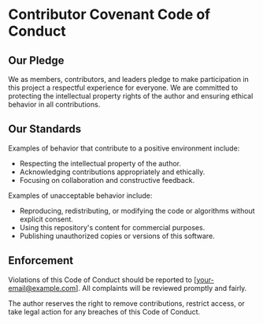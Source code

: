 # Contributor Covenant Code of Conduct

## Our Pledge

We as members, contributors, and leaders pledge to make participation in this project a respectful experience for everyone. We are committed to protecting the intellectual property rights of the author and ensuring ethical behavior in all contributions.

## Our Standards

Examples of behavior that contribute to a positive environment include:

- Respecting the intellectual property of the author.
- Acknowledging contributions appropriately and ethically.
- Focusing on collaboration and constructive feedback.

Examples of unacceptable behavior include:

- Reproducing, redistributing, or modifying the code or algorithms without explicit consent.
- Using this repository's content for commercial purposes.
- Publishing unauthorized copies or versions of this software.

## Enforcement

Violations of this Code of Conduct should be reported to [your-email@example.com]. All complaints will be reviewed promptly and fairly.

The author reserves the right to remove contributions, restrict access, or take legal action for any breaches of this Code of Conduct.

